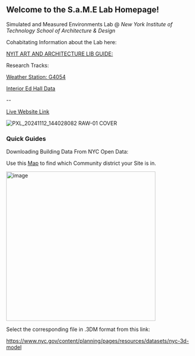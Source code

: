 ## Welcome to the S.a.M.E Lab Homepage!

Simulated and Measured Environments Lab 
@ *New York Institute of Technology School of Architecture & Design*

Cohabitating Information about the Lab here:

[NYIT ART AND ARCHITECTURE LIB GUIDE:](https://libguides.nyit.edu/architecture/SAME)

Research Tracks:

[Weather Station: G4054](https://weather.gladstonefamily.net/qchart/G4054?date=[today]&addnl=C0028&addnl=G0266&addnl=E3553)

[Interior Ed Hall Data](https://libguides.nyit.edu/architecture/SAME)

--

[Live Website Link](https://digitalfabricationlab-nyit-soad.github.io/SAME_LAB/)


![PXL_20241112_144028082 RAW-01 COVER](https://github.com/user-attachments/assets/74166195-298b-48e2-b765-4fb57c6454c2)

### Quick Guides

Downloading Building Data From NYC Open Data:

Use this [Map](https://boundaries.beta.nyc/?map=cd&dist=301) to find which Community district your Site is in.

<img width=auto height="400" alt="image" src="https://github.com/user-attachments/assets/6f7e077f-1b4e-46a8-927e-6553363a83ca" />



Select the corresponding file in .3DM format from this link:

https://www.nyc.gov/content/planning/pages/resources/datasets/nyc-3d-model

